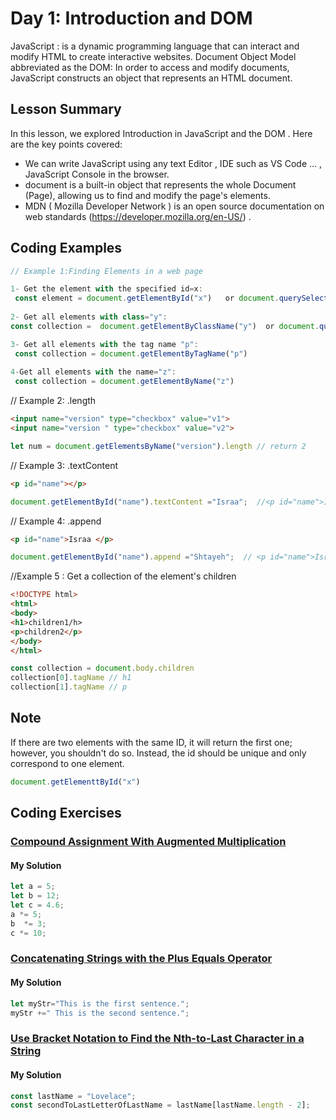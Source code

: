 
# Day 1: Introduction and DOM 
JavaScript : is a dynamic programming language that can interact and modify HTML to create interactive websites. 
Document Object Model abbreviated as the DOM: In order to access and modify documents, JavaScript constructs an object that represents an HTML document. 

## Lesson Summary

In this lesson, we explored Introduction in JavaScript and the DOM . Here are the key points covered:

- We can write JavaScript using any text Editor , IDE such as VS Code ... , JavaScript Console in the browser.
- document is a built-in object that represents the whole Document (Page), allowing us to find and modify the page's elements.
- MDN ( Mozilla Developer Network ) is an open source documentation on web standards (https://developer.mozilla.org/en-US/) .
  

## Coding Examples

```javascript
// Example 1:Finding Elements in a web page 

1- Get the element with the specified id=x:
 const element = document.getElementById("x")   or document.querySelector("#x")
      
2- Get all elements with class="y":
const collection =  document.getElementByClassName("y")  or document.querySelectorAll(".y")

3- Get all elements with the tag name "p":
 const collection = document.getElementByTagName("p")
  
4-Get all elements with the name="z":
 const collection = document.getElementByName("z")
```

// Example 2: .length

```html
<input name="version" type="checkbox" value="v1">
<input name="version " type="checkbox" value="v2">
``` 
```javascript
let num = document.getElementsByName("version").length // return 2
```

// Example 3: .textContent
```html
<p id="name"></p>
```
```javascript
document.getElementById("name").textContent ="Israa";  //<p id="name">Israa</p>
```

// Example 4: .append
```html
<p id="name">Israa </p>
```
```javascript
document.getElementById("name").append ="Shtayeh";  // <p id="name">Israa Shtayeh </p>
```

//Example 5 : Get a collection of the <body> element's children
```html
<!DOCTYPE html>
<html>
<body>
<h1>children1/h>
<p>children2</p>
</body>
</html>
```
```javascript
const collection = document.body.children
collection[0].tagName // h1
collection[1].tagName // p
```
## Note
If there are two elements with the same ID, it will return the first one; however, you shouldn't do so. Instead, the id should be unique and only correspond to one element. 

```javascript
document.getElementtById("x")
```
## Coding Exercises

### [Compound Assignment With Augmented Multiplication](https://www.freecodecamp.org/learn/javascript-algorithms-and-data-structures/basic-javascript/compound-assignment-with-augmented-multiplication)

#### My Solution


```javascript
let a = 5;
let b = 12;
let c = 4.6;
a *= 5;
b  *= 3;
c *= 10;
```


### [Concatenating Strings with the Plus Equals Operator](https://www.freecodecamp.org/learn/javascript-algorithms-and-data-structures/basic-javascript/concatenating-strings-with-the-plus-equals-operator)

#### My Solution


```javascript
let myStr="This is the first sentence.";
myStr +=" This is the second sentence.";
```

### [Use Bracket Notation to Find the Nth-to-Last Character in a String](https://www.freecodecamp.org/learn/javascript-algorithms-and-data-structures/basic-javascript/use-bracket-notation-to-find-the-nth-to-last-character-in-a-string)

#### My Solution

```javascript
const lastName = "Lovelace";
const secondToLastLetterOfLastName = lastName[lastName.length - 2]; 

```
